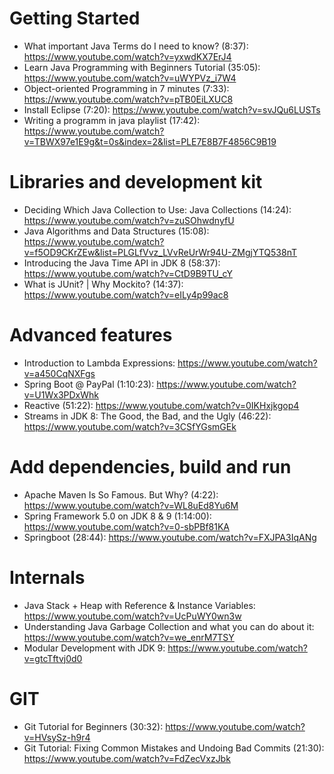 Getting Started
===============

- What important Java Terms do I need to know? (8:37): https://www.youtube.com/watch?v=yxwdKX7ErJ4
- Learn Java Programming with Beginners Tutorial (35:05): https://www.youtube.com/watch?v=uWYPVz_i7W4
- Object-oriented Programming in 7 minutes (7:33): https://www.youtube.com/watch?v=pTB0EiLXUC8
- Install Eclipse (7:20): https://www.youtube.com/watch?v=svJQu6LUSTs
- Writing a programm in java playlist (17:42): https://www.youtube.com/watch?v=TBWX97e1E9g&t=0s&index=2&list=PLE7E8B7F4856C9B19

Libraries and development kit
=============================
- Deciding Which Java Collection to Use: Java Collections (14:24): https://www.youtube.com/watch?v=zuSOhwdnyfU
- Java Algorithms and Data Structures (15:08): https://www.youtube.com/watch?v=f5OD9CKrZEw&list=PLGLfVvz_LVvReUrWr94U-ZMgjYTQ538nT
- Introducing the Java Time API in JDK 8 (58:37): https://www.youtube.com/watch?v=CtD9B9TU_cY
- What is JUnit? | Why Mockito? (14:37): https://www.youtube.com/watch?v=eILy4p99ac8

Advanced features
=================
- Introduction to Lambda Expressions: https://www.youtube.com/watch?v=a450CqNXFgs
- Spring Boot @ PayPal (1:10:23): https://www.youtube.com/watch?v=U1Wx3PDxWhk
- Reactive (51:22): https://www.youtube.com/watch?v=0IKHxjkgop4
- Streams in JDK 8: The Good, the Bad, and the Ugly (46:22): https://www.youtube.com/watch?v=3CSfYGsmGEk

Add dependencies, build and run
===============================
- Apache Maven Is So Famous. But Why? (4:22): https://www.youtube.com/watch?v=WL8uEd8Yu6M
- Spring Framework 5.0 on JDK 8 & 9 (1:14:00): https://www.youtube.com/watch?v=0-sbPBf81KA
- Springboot (28:44): https://www.youtube.com/watch?v=FXJPA3IqANg

Internals
=========
- Java Stack + Heap with Reference & Instance Variables: https://www.youtube.com/watch?v=UcPuWY0wn3w
- Understanding Java Garbage Collection and what you can do about it: https://www.youtube.com/watch?v=we_enrM7TSY
- Modular Development with JDK 9: https://www.youtube.com/watch?v=gtcTftvj0d0

GIT
===
- Git Tutorial for Beginners (30:32): https://www.youtube.com/watch?v=HVsySz-h9r4
- Git Tutorial: Fixing Common Mistakes and Undoing Bad Commits (21:30): https://www.youtube.com/watch?v=FdZecVxzJbk
